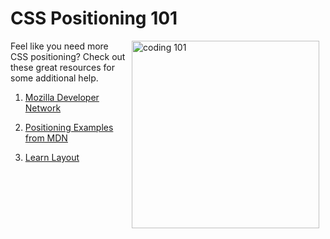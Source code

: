 # CSS Positioning 101

<img src="https://s3.amazonaws.com/after-school-assets/coding-101.png" alt="coding 101" width="300" align="right" hspace="10">

Feel like you need more CSS positioning? Check out these great resources for some additional help.

1. [Mozilla Developer Network](https://developer.mozilla.org/en-US/docs/Web/CSS/position)

2. [Positioning Examples from MDN](https://developer.mozilla.org/samples/cssref/css-positioning.html)

3. [Learn Layout](http://learnlayout.com/position.html)